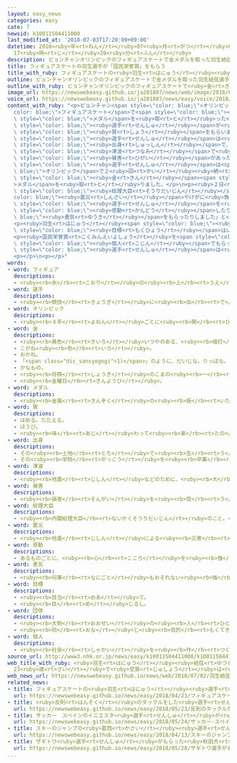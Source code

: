 ```yaml
---
layout: easy_news
categories: easy
cate: 7
newsid: k10011504411000
last_modified_at: '2018-07-03T17:20:00+09:00'
datetime: 2018<ruby>年<rt>ねん</rt></ruby>07<ruby>月<rt>がつ</rt></ruby>03<ruby>日<rt>にち</rt></ruby>
  17<ruby>時<rt>じ</rt></ruby>20<ruby>分<rt>ふん</rt></ruby>
description: ピョンチャンオリンピックのフィギュアスケートで金メダルを取った羽生結弦選手が２日、「国民栄誉賞」という賞をもらいました。
title: フィギュアスケートの羽生選手が「国民栄誉賞」をもらう
title_with_ruby: フィギュアスケートの<ruby>羽生<rt>はにゅう</rt></ruby><ruby>選手<rt>せんしゅ</rt></ruby>が「<ruby>国民栄誉賞<rt>こくみんえいよしょう</rt></ruby>」をもらう
outline: ピョンチャンオリンピックのフィギュアスケートで金メダルを取った羽生結弦選手が２日、「国民栄誉賞」という賞をもらいました。
outline_with_ruby: ピョンチャンオリンピックのフィギュアスケートで<ruby>金<rt>きん</rt></ruby>メダルを<ruby>取<rt>と</rt></ruby>った<ruby>羽生<rt>はにゅう</rt></ruby><ruby>結弦<rt>ゆづる</rt></ruby><ruby>選手<rt>せんしゅ</rt></ruby>が<ruby>２日<rt>ふつか</rt></ruby>、「<ruby>国民栄誉賞<rt>こくみんえいよしょう</rt></ruby>」という<ruby>賞<rt>しょう</rt></ruby>をもらいました。
image_url: https://newswebeasy.github.io/ja201807/news/web/image/2018/07/02/K10011504411_1807021214_1807021228_01_03.jpg
voice_url: https://newswebeasy.github.io/ja201807/news/easy/voice/2018/07/03/k10011504411000.mp4
content_with_ruby: "<p>ピョンチャン<span style=\"color: blue;\">オリンピック</span>の<span style=\"\
  color: blue;\">フィギュアスケート</span>で<span style=\"color: blue;\"><ruby>金<rt>きん</rt></ruby></span><span\
  \ style=\"color: blue;\">メダル</span>を<ruby>取<rt>と</rt></ruby>った<ruby>羽生<rt>はにゅう</rt></ruby><ruby>結弦<rt>ゆづる</rt></ruby><span\
  \ style=\"color: blue;\"><ruby>選手<rt>せんしゅ</rt></ruby></span>が<ruby>２日<rt>ふつか</rt></ruby>、「<ruby>国民栄誉賞<rt>こくみんえいよしょう</rt></ruby>」という<span\
  \ style=\"color: blue;\"><ruby>賞<rt>しょう</rt></ruby></span>をもらいました。</p>\n<p><ruby>羽生<rt>はにゅう</rt></ruby><span\
  \ style=\"color: blue;\"><ruby>選手<rt>せんしゅ</rt></ruby></span>は<ruby>仙台市<rt>せんだいし</rt></ruby>の<span\
  \ style=\"color: blue;\"><ruby>出身<rt>しゅっしん</rt></ruby></span>で、２０１１<ruby>年<rt>ねん</rt></ruby>に<ruby>地震<rt>じしん</rt></ruby>や<span\
  \ style=\"color: blue;\"><ruby>津波<rt>つなみ</rt></ruby></span>で<ruby>大<rt>おお</rt></ruby>きな<span\
  \ style=\"color: blue;\"><ruby>被害<rt>ひがい</rt></ruby></span>があった<ruby>東日本大震災<rt>ひがしにほんだいしんさい</rt></ruby>を<ruby>経験<rt>けいけん</rt></ruby>しました。そのあと<ruby>羽生<rt>はにゅう</rt></ruby><span\
  \ style=\"color: blue;\"><ruby>選手<rt>せんしゅ</rt></ruby></span>は<span style=\"color:\
  \ blue;\">オリンピック</span>で２<ruby>回<rt>かい</rt></ruby><ruby>続<rt>つづ</rt></ruby>けて<span\
  \ style=\"color: blue;\"><ruby>金<rt>きん</rt></ruby></span><span style=\"color: blue;\"\
  >メダル</span>を<ruby>取<rt>と</rt></ruby>りました。</p>\n<p><ruby>２日<rt>ふつか</rt></ruby>の<ruby>式<rt>しき</rt></ruby>で<ruby>安倍<rt>あべ</rt></ruby><span\
  \ style=\"color: blue;\"><ruby>総理大臣<rt>そうりだいじん</rt></ruby></span>は「<span style=\"\
  color: blue;\"><ruby>震災<rt>しんさい</rt></ruby></span>やけがに<ruby>負<rt>ま</rt></ruby>けない<ruby>羽生<rt>はにゅう</rt></ruby><span\
  \ style=\"color: blue;\"><ruby>選手<rt>せんしゅ</rt></ruby></span>を<ruby>見<rt>み</rt></ruby>て、<ruby>日本<rt>にっぽん</rt></ruby>のたくさんの<ruby>人<rt>ひと</rt></ruby>が<span\
  \ style=\"color: blue;\"><ruby>感動<rt>かんどう</rt></ruby></span>したり、<span style=\"color:\
  \ blue;\"><ruby>勇気<rt>ゆうき</rt></ruby></span>をもらったりしました」と<ruby>言<rt>い</rt></ruby>いました。</p>\n\
  <p><ruby>羽生<rt>はにゅう</rt></ruby><span style=\"color: blue;\"><ruby>選手<rt>せんしゅ</rt></ruby></span>は「これからも<span\
  \ style=\"color: blue;\"><ruby>目標<rt>もくひょう</rt></ruby></span>はいろいろあります。<ruby>次<rt>つぎ</rt></ruby>の<ruby>試合<rt>しあい</rt></ruby>のためにしっかり<ruby>準備<rt>じゅんび</rt></ruby>をしたいと<ruby>思<rt>おも</rt></ruby>います」と<ruby>話<rt>はな</rt></ruby>しました。</p>\n\
  <p><ruby>国民栄誉賞<rt>こくみんえいよしょう</rt></ruby>を<span style=\"color: blue;\"><ruby>団体<rt>だんたい</rt></ruby></span>ではない<span\
  \ style=\"color: blue;\"><ruby>個人<rt>こじん</rt></ruby></span>でもらった<ruby>人<rt>ひと</rt></ruby>の<ruby>中<rt>なか</rt></ruby>で、<ruby>羽生<rt>はにゅう</rt></ruby><span\
  \ style=\"color: blue;\"><ruby>選手<rt>せんしゅ</rt></ruby></span>は<ruby>今<rt>いま</rt></ruby>まででいちばん<ruby>若<rt>わか</rt></ruby>い２３<ruby>歳<rt>さい</rt></ruby>です。</p>\n\
  <p></p>\n<p></p>"
words:
- word: フィギュア
  descriptions:
  - <ruby><rb>氷</rb><rt>こおり</rt></ruby>の<ruby><rb>上</rb><rt>うえ</rt></ruby>を、<ruby><rb>音楽</rb><rt>おんがく</rt></ruby>に<ruby><rb>合</rb><rt>あ</rt></ruby>わせておどるようにすべって、<ruby><rb>美</rb><rt>うつく</rt></ruby>しさやわざをきそうスケート<ruby><rb>競技</rb><rt>きょうぎ</rt></ruby>。
- word: 選手
  descriptions:
  - <ruby><rb>競技</rb><rt>きょうぎ</rt></ruby>に<ruby><rb>出</rb><rt>で</rt></ruby>るために<ruby><rb>選</rb><rt>えら</rt></ruby>ばれた<ruby><rb>人</rb><rt>ひと</rt></ruby>。
- word: オリンピック
  descriptions:
  - <ruby><rb>４年</rb><rt>よねん</rt></ruby>ごとに<ruby><rb>開</rb><rt>ひら</rt></ruby>かれ、<ruby><rb>世界</rb><rt>せかい</rt></ruby>じゅうの<ruby><rb>国々</rb><rt>くにぐに</rt></ruby>から<ruby><rb>選手</rb><rt>せんしゅ</rt></ruby>が<ruby><rb>参加</rb><rt>さんか</rt></ruby>する<ruby><rb>競技大会</rb><rt>きょうぎたいかい</rt></ruby>。<ruby><rb>古代</rb><rt>こだい</rt></ruby>ギリシャのオリンピアで<ruby><rb>開</rb><rt>ひら</rt></ruby>かれた<ruby><rb>古代</rb><rt>こだい</rt></ruby>オリンピックにならって、フランスのクーベルタンの<ruby><rb>力</rb><rt>ちから</rt></ruby>で、１８９６<ruby><rb>年</rb><rt>ねん</rt></ruby>にギリシャのアテネで<ruby><rb>開</rb><rt>ひら</rt></ruby>かれたのが、<ruby><rb>近代</rb><rt>きんだい</rt></ruby>オリンピックの<ruby><rb>始</rb><rt>はじ</rt></ruby>まり。<ruby><rb>五輪</rb><rt>ごりん</rt></ruby>。
- word: 金
  descriptions:
  - <ruby><rb>黄色</rb><rt>きいろ</rt></ruby>いつやのある、<ruby><rb>値打</rb><rt>ねう</rt></ruby>ちの<ruby><rb>高</rb><rt>たか</rt></ruby>い<ruby><rb>金属</rb><rt>きんぞく</rt></ruby>。こがね。
  - こがね<ruby><rb>色</rb><rt>いろ</rt></ruby>。
  - おかね。
  - 「<span class="dic_sansyogogi">1)</span>」のように、だいじな。りっぱな。
  - かなもの。
  - <ruby><rb>将棋</rb><rt>しょうぎ</rt></ruby>のこまの<ruby><rb>一</rb><rt>ひと</rt></ruby>つ。
  - <ruby><rb>金曜日</rb><rt>きんようび</rt></ruby>。
- word: メダル
  descriptions:
  - <ruby><rb>金属</rb><rt>きんぞく</rt></ruby>の<ruby><rb>板</rb><rt>いた</rt></ruby>に、<ruby><rb>絵</rb><rt>え</rt></ruby>や<ruby><rb>文字</rb><rt>もじ</rt></ruby>などをうきぼりにしたもの。<ruby><rb>記念品</rb><rt>きねんひん</rt></ruby>や<ruby><rb>賞品</rb><rt>しょうひん</rt></ruby>などにする。
- word: 賞
  descriptions:
  - ほめる。たたえる。
  - ほうび。
  - <ruby><rb>味</rb><rt>あじ</rt></ruby>わって<ruby><rb>楽</rb><rt>たの</rt></ruby>しむ。
- word: 出身
  descriptions:
  - その<ruby><rb>土地</rb><rt>とち</rt></ruby>で<ruby><rb>生</rb><rt>う</rt></ruby>まれたこと。
  - その<ruby><rb>学校</rb><rt>がっこう</rt></ruby>を<ruby><rb>卒業</rb><rt>そつぎょう</rt></ruby>したこと。
- word: 津波
  descriptions:
  - <ruby><rb>地震</rb><rt>じしん</rt></ruby>などのために、<ruby><rb>大</rb><rt>おお</rt></ruby>きな<ruby><rb>波</rb><rt>なみ</rt></ruby>が<ruby><rb>急</rb><rt>きゅう</rt></ruby>に<ruby><rb>海岸</rb><rt>かいがん</rt></ruby>におし<ruby><rb>寄</rb><rt>よ</rt></ruby>せてくること。
- word: 被害
  descriptions:
  - <ruby><rb>損害</rb><rt>そんがい</rt></ruby>を<ruby><rb>受</rb><rt>う</rt></ruby>けること。また、<ruby><rb>受</rb><rt>う</rt></ruby>けた<ruby><rb>害</rb><rt>がい</rt></ruby>。
- word: 総理大臣
  descriptions:
  - <ruby><rb>内閣総理大臣</rb><rt>ないかくそうりだいじん</rt></ruby>のこと。<ruby><rb>内閣</rb><rt>ないかく</rt></ruby>の<ruby><rb>最高責任者</rb><rt>さいこうせきにんしゃ</rt></ruby>で、<ruby><rb>国会議員</rb><rt>こっかいぎいん</rt></ruby>の<ruby><rb>中</rb><rt>なか</rt></ruby>から<ruby><rb>議員</rb><rt>ぎいん</rt></ruby>が<ruby><rb>選</rb><rt>えら</rt></ruby>び、<ruby><rb>天皇</rb><rt>てんのう</rt></ruby>が<ruby><rb>認</rb><rt>みと</rt></ruby>めて<ruby><rb>決</rb><rt>き</rt></ruby>まる。<ruby><rb>首相</rb><rt>しゅしょう</rt></ruby>。<ruby><rb>総理</rb><rt>そうり</rt></ruby>。
- word: 震災
  descriptions:
  - <ruby><rb>地震</rb><rt>じしん</rt></ruby>による<ruby><rb>災害</rb><rt>さいがい</rt></ruby>。
- word: 感動
  descriptions:
  - あるものごとに、<ruby><rb>心</rb><rt>こころ</rt></ruby>を<ruby><rb>強</rb><rt>つよ</rt></ruby>く<ruby><rb>動</rb><rt>うご</rt></ruby>かされること。
- word: 勇気
  descriptions:
  - <ruby><rb>何事</rb><rt>なにごと</rt></ruby>もおそれない<ruby><rb>強</rb><rt>つよ</rt></ruby>い<ruby><rb>心</rb><rt>こころ</rt></ruby>。
- word: 目標
  descriptions:
  - <ruby><rb>目当</rb><rt>めあ</rt></ruby>て。
  - <ruby><rb>目</rb><rt>め</rt></ruby>じるし。
- word: 団体
  descriptions:
  - <ruby><rb>大勢</rb><rt>おおぜい</rt></ruby>の<ruby><rb>人</rb><rt>ひと</rt></ruby>の<ruby><rb>集</rb><rt>あつ</rt></ruby>まり。
  - <ruby><rb>同</rb><rt>おな</rt></ruby>じ<ruby><rb>目的</rb><rt>もくてき</rt></ruby>を<ruby><rb>持</rb><rt>も</rt></ruby>った<ruby><rb>人々</rb><rt>ひとびと</rt></ruby>の<ruby><rb>集</rb><rt>あつ</rt></ruby>まり。
- word: 個人
  descriptions:
  - <ruby><rb>社会</rb><rt>しゃかい</rt></ruby>を<ruby><rb>作</rb><rt>つく</rt></ruby>っている、<ruby><rb>一人</rb><rt>ひとり</rt></ruby><ruby><rb>一人</rb><rt>ひとり</rt></ruby>。<ruby><rb>一人</rb><rt>ひとり</rt></ruby>の<ruby><rb>人間</rb><rt>にんげん</rt></ruby>。
source_url: http://www3.nhk.or.jp/news/easy/k10011504411000/k10011504411000.html
web_title_with_ruby: <ruby>羽生<rt>はにゅう</rt></ruby><ruby>結弦<rt>ゆづる</rt></ruby><ruby>選手<rt>せんしゅ</rt></ruby>に<ruby>国民<rt>こくみん</rt></ruby><ruby>栄誉賞<rt>えいよしょう</rt></ruby>
  23<ruby>歳<rt>さい</rt></ruby>で<ruby>受賞<rt>じゅしょう</rt></ruby>は<ruby>最年少<rt>さいねんしょう</rt></ruby>
web_news_url: https://newswebeasy.github.io/news/web/2018/07/02/羽生結弦選手に国民栄誉賞-23歳で受賞は最年少
related_news:
- title: フィギュアスケートの<ruby>羽生<rt>はにゅう</rt></ruby><ruby>選手<rt>せんしゅ</rt></ruby>が<ruby>仙台市<rt>せんだいし</rt></ruby>でパレードをする
  url: https://newswebeasy.github.io/news/easy/2018/04/23/フィギュアスケートの羽生選手が仙台市でパレードをする
- title: <ruby>反則<rt>はんそく</rt></ruby>のタックルをした<ruby>選手<rt>せんしゅ</rt></ruby>「<ruby>監督<rt>かんとく</rt></ruby>とコーチに<ruby>言<rt>い</rt></ruby>われてやった」
  url: https://newswebeasy.github.io/news/easy/2018/05/23/反則のタックルをした選手監督とコーチに言われてやった
- title: サッカー　スペインのイニエスタ<ruby>選手<rt>せんしゅ</rt></ruby>が<ruby>日本<rt>にっぽん</rt></ruby>のチームに<ruby>入<rt>はい</rt></ruby>る
  url: https://newswebeasy.github.io/news/easy/2018/05/24/サッカー-スペインのイニエスタ選手が日本のチームに入る
- title: スキーのジャンプの<ruby>葛西<rt>かさい</rt></ruby><ruby>選手<rt>せんしゅ</rt></ruby>　２つの<ruby>世界記録<rt>せかいきろく</rt></ruby>を<ruby>新<rt>あたら</rt></ruby>しく<ruby>作<rt>つく</rt></ruby>る
  url: https://newswebeasy.github.io/news/easy/2018/04/13/スキーのジャンプの葛西選手-2つの世界記録を新しく作る
- title: ザギトワ<ruby>選手<rt>せんしゅ</rt></ruby>がもらった<ruby>秋田犬<rt>あきたいぬ</rt></ruby>をインスタグラムで<ruby>見<rt>み</rt></ruby>せる
  url: https://newswebeasy.github.io/news/easy/2018/05/28/ザギトワ選手がもらった秋田犬をインスタグラムで見せる
...
```

